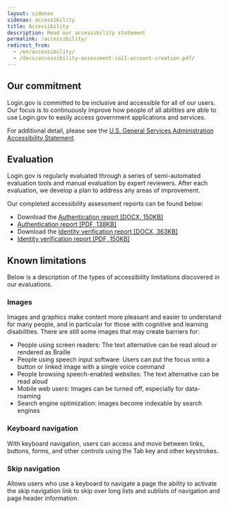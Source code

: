 ```yaml
---
layout: sidenav
sidenav: accessibility
title: Accessibility
description: Read our accessibility statement
permalink: /accessibility/
redirect_from:
  - /en/accessibility/
  - /docs/accessibility-assessment-ial1-account-creation.pdf/
---
```


## Our commitment
Login.gov is committed to be inclusive and accessible for all of our users. Our focus is to continuously improve how people of all abilities are able to use Login.gov to easily access government applications and services.

For additional detail, please see the [U.S. General Services Administration Accessibility Statement](https://www.gsa.gov/website-information/accessibility-statement).

## Evaluation
Login.gov is regularly evaluated through a series of semi-automated evaluation tools and manual evaluation by expert reviewers. After each evaluation, we develop a plan to address any areas of improvement.

Our completed accessibility assessment reports can be found below:

* Download the [Authentication report [DOCX, 150KB]](/docs/2024-05-15_VPAT2.5Rev508-Identity-Authentication.docx)
* [Authentication report [PDF, 138KB]](/docs/2024-05-15_VPAT2.5Rev508-Identity-Authentication.pdf)
* Download the [Identity verification report [DOCX, 363KB]](/docs/identity-verification-report.docx) 
* [Identity verification report [PDF, 150KB]](/docs/identity-verification-report.pdf)

## Known limitations
Below is a description of the types of accessibility limitations discovered in our evaluations.

### Images
Images and graphics make content more pleasant and easier to understand for many people, and in particular for those
with cognitive and learning disabilities. There are still some images that may create barriers for:

* People using screen readers: The text alternative can be read aloud or rendered as Braille
* People using speech input software: Users can put the focus onto a button or linked image with a single voice command
* People browsing speech-enabled websites: The text alternative can be read aloud
* Mobile web users: Images can be turned off, especially for data-roaming
* Search engine optimization: images become indexable by search engines

### Keyboard navigation
With keyboard navigation, users can access and move between links, buttons, forms, and other controls using the Tab key and other keystrokes.

### Skip navigation
Allows users who use a keyboard to navigate a page the ability to activate the skip navigation link to skip over long lists and sublists of navigation and page header information.
